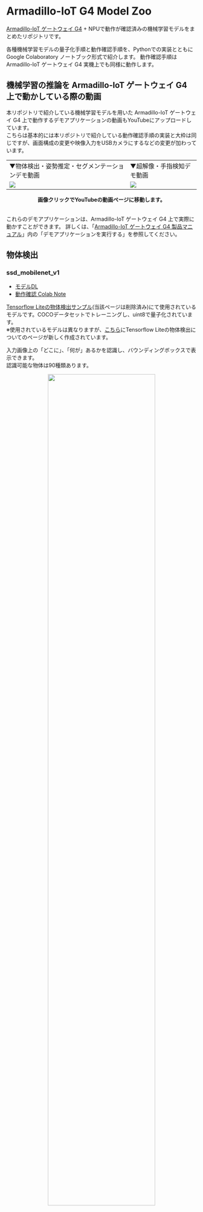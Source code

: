 # Armadillo-IoT G4 Model Zoo

[Armadillo-IoT ゲートウェイ G4](https://armadillo.atmark-techno.com/armadillo-iot-g4) + NPUで動作が確認済みの機械学習モデルをまとめたリポジトリです。

各種機械学習モデルの量子化手順と動作確認手順を、Pythonでの実装とともに Google Colaboratory ノートブック形式で紹介します。
動作確認手順は Armadillo-IoT ゲートウェイ G4 実機上でも同様に動作します。

## 機械学習の推論を Armadillo-IoT ゲートウェイ G4 上で動かしている際の動画

本リポジトリで紹介している機械学習モデルを用いた Armadillo-IoT ゲートウェイ G4 上で動作するデモアプリケーションの動画もYouTubeにアップロードしています。  
こちらは基本的には本リポジトリで紹介している動作確認手順の実装と大枠は同じですが、画面構成の変更や映像入力をUSBカメラにするなどの変更が加わっています。  

<table>
<tr>
<td>▼物体検出・姿勢推定・セグメンテーションデモ動画</td>
<td>▼超解像・手指検知デモ動画</td>
</tr>
<tr>
<td>
<a href="https://www.youtube.com/watch?v=gNu7BUy-BoI" >
<img src="https://user-images.githubusercontent.com/82640976/186608897-3be7f761-8e46-4673-a36f-f35dc60800d9.jpg">
</a>
</td>
<td>
<a href="https://www.youtube.com/watch?v=E9dYSni7pBc" >
<img src="https://user-images.githubusercontent.com/82640976/186611414-a236f32a-382c-4ac3-8659-f54e5ad899ef.jpg">
</a>
</td>
</tr>
</table>

<div align="center">
<b>画像クリックでYouTubeの動画ページに移動します。</b>
</div>
<br>

これらのデモアプリケーションは、Armadillo-IoT ゲートウェイ G4 上で実際に動かすことができます。
詳しくは、「[Armadillo-IoT ゲートウェイ G4 製品マニュアル](https://armadillo.atmark-techno.com/resources/documents/armadillo-iot-g4/manuals)」内の「デモアプリケーションを実行する」を参照してください。

## 物体検出

### ssd_mobilenet_v1

* [モデルDL](http://storage.googleapis.com/download.tensorflow.org/models/tflite/coco_ssd_mobilenet_v1_1.0_quant_2018_06_29.zip)
* [動作確認 Colab Note](https://colab.research.google.com/github/atmark-techno/armadillo-iot-g4_model_zoo/blob/main/GoogleColabNotebooks/ObjectDetection_OperationCheck.ipynb)

[Tensorflow Liteの物体検出サンプル](https://www.tensorflow.org/lite/models/object_detection/overview)(当該ページは削除済み)にて使用されているモデルです。COCOデータセットでトレーニングし、uint8で量子化されています。  
※使用されているモデルは異なりますが、[こちら](https://www.tensorflow.org/lite/examples/object_detection/overview?hl=ja)にTensorflow Liteの物体検出についてのページが新しく作成されています。

入力画像上の「どこに」、「何が」あるかを認識し、バウンディングボックスで表示できます。  
認識可能な物体は90種類あります。

<div align="center">
<img src="https://user-images.githubusercontent.com/82640976/186605942-a5514039-eb86-4753-a3e0-7bb673b38f77.png" width="75%">
</div>

## 骨格推定

### posenet

* [モデルDL](https://download.atmark-techno.com/armadillo-iot-g4/example/sample-models/posenet.tflite)
* [量子化 Colab Note](https://colab.research.google.com/github/atmark-techno/armadillo-iot-g4_model_zoo/blob/main/GoogleColabNotebooks/PoseEstimation_Quantize.ipynb)
* [動作確認 Colab Note](https://colab.research.google.com/github/atmark-techno/armadillo-iot-g4_model_zoo/blob/main/GoogleColabNotebooks/PoseEstimation_OperationCheck.ipynb)

[posenet-python](https://github.com/atomicbits/posenet-python)をベースにtfliteに変換、量子化したモデルです。

入力画像に写った人間の骨格(両目、鼻、両耳、両肩、両肘、両手首、両腰、両膝、両足首の計17点)を検知して表示します。  
最大10人の骨格を一度に推定できます。

<div align="center">
<img src="https://user-images.githubusercontent.com/82640976/186803220-de78f998-4f26-4bb9-987e-790a6f90e132.png" width="75%">
</div>

## セマンティックセグメンテーション

### MediaPipe_Meet_Segmentation

* [モデルDLスクリプト](https://raw.githubusercontent.com/PINTO0309/PINTO_model_zoo/main/082_MediaPipe_Meet_Segmentation/download_full_144x256.sh)
* [動作確認 Colab Note](https://colab.research.google.com/github/atmark-techno/armadillo-iot-g4_model_zoo/blob/main/GoogleColabNotebooks/ImageSegmentation_OperationCheck.ipynb)

[PINTO0309](https://github.com/PINTO0309)様がtfliteに変換、量子化したモデルです。具体的な量子化手順などの詳細は[PINTO_model_zoo](https://github.com/PINTO0309/PINTO_model_zoo/tree/main/082_MediaPipe_Meet_Segmentation)を参照してください。

入力画像の各画素ごとに、そこに写っているものは何かを推定し、人間が写っている領域を赤く色付けします。  
Google Meetのバーチャル背景のために使用されているモデルをベースとしていおり、人間の領域を綺麗に推定するために、人間以外の付近の物を検出する場合もあります。

<div align="center">
<img src="https://user-images.githubusercontent.com/82640976/186804263-fd2e74bb-0c3c-4050-aa55-ae34722b9093.png" width="75%">
</div>

## 超解像

### ESRGAN

* [モデルDL](https://download.atmark-techno.com/armadillo-iot-g4/example/sample-models/super_resolution.tflite)
* [量子化 Colab Note](https://colab.research.google.com/github/atmark-techno/armadillo-iot-g4_model_zoo/blob/main/GoogleColabNotebooks/SuperResolution_Quantize.ipynb)
* [動作確認 Colab Note](https://colab.research.google.com/github/atmark-techno/armadillo-iot-g4_model_zoo/blob/main/GoogleColabNotebooks/SuperResolution_OperationCheck.ipynb)

[esrgan-tf2](https://tfhub.dev/captain-pool/lite-model/esrgan-tf2/1)をベースにtfliteに変換、量子化したモデルです。

50x50の解像度の画像を入力することで、200x200の解像度の画像を生成します。

<div align="center">
<img src="https://user-images.githubusercontent.com/82640976/186805749-b18984c6-8d15-461f-a5b4-872f13a1bb49.png" width="75%">
</div>

## 手指検知

### MediaPipe_Hands

* [モデルDLスクリプト(手の領域検出)](https://raw.githubusercontent.com/PINTO0309/PINTO_model_zoo/main/033_Hand_Detection_and_Tracking/03_integer_quantization/download.sh)
* [モデルDLスクリプト(手の骨格検知)](https://raw.githubusercontent.com/PINTO0309/PINTO_model_zoo/main/033_Hand_Detection_and_Tracking/03_integer_quantization/download_new.sh)
* [動作確認 Colab Note](https://colab.research.google.com/github/atmark-techno/armadillo-iot-g4_model_zoo/blob/main/GoogleColabNotebooks/HandEstimation_OperationCheck.ipynb)

[PINTO0309](https://github.com/PINTO0309)様がtfliteに変換、量子化したモデルです。具体的な量子化手順などの詳細は[PINTO_model_zoo](https://github.com/PINTO0309/PINTO_model_zoo/tree/main/082_MediaPipe_Meet_Segmentation)を参照してください。  
モデルの詳細については、[MediaPipe Hands Model Card](https://mediapipe.page.link/blazepose-mc)を参照してください。

以下の流れで手指の検出を行ないます。

1. 入力画像から手の領域を検出
1. 検出した領域を入力画像として骨格推定
1. 推定結果を元の入力画像に描画

このデモの特徴としまして、機械学習モデルを2つ(手の領域検出、手の骨格推定)使用しています。  
Armadillo-IoT ゲートウェイ G4上でも複数モデルをロードして推論を行なうことができます。

<div align="center">
<img src="https://user-images.githubusercontent.com/82640976/186815999-9ec4d0a5-4f55-405b-9797-32de29467ca9.png" width="75%">
</div>

